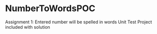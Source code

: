 # NumberToWordsPOC
Assignment 1:
Entered number will be spelled in words
Unit Test Project included with solution

